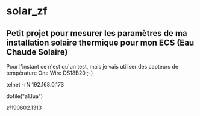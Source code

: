 # solar_zf

## Petit projet pour mesurer les paramètres de ma installation solaire thermique pour mon ECS (Eau Chaude Solaire)

Pour l'instant ce n'est qu'un test, mais je vais utiliser des capteurs de température One Wire DS18B20 ;-)

telnet -rN 192.168.0.173

dofile("a1.lua")




zf190602.1313
